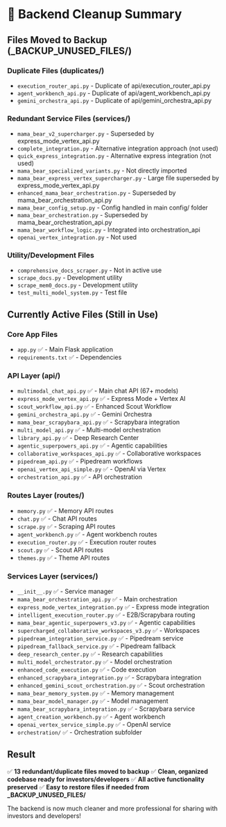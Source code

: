 # 🧹 Backend Cleanup Summary

## Files Moved to Backup (_BACKUP_UNUSED_FILES/)

### Duplicate Files (duplicates/)
- `execution_router_api.py` - Duplicate of api/execution_router_api.py
- `agent_workbench_api.py` - Duplicate of api/agent_workbench_api.py
- `gemini_orchestra_api.py` - Duplicate of api/gemini_orchestra_api.py

### Redundant Service Files (services/)
- `mama_bear_v2_supercharger.py` - Superseded by express_mode_vertex_api.py
- `complete_integration.py` - Alternative integration approach (not used)
- `quick_express_integration.py` - Alternative express integration (not used)
- `mama_bear_specialized_variants.py` - Not directly imported
- `mama_bear_express_vertex_supercharger.py` - Large file superseded by express_mode_vertex_api.py
- `enhanced_mama_bear_orchestration.py` - Superseded by mama_bear_orchestration_api.py
- `mama_bear_config_setup.py` - Config handled in main config/ folder
- `mama_bear_orchestration.py` - Superseded by mama_bear_orchestration_api.py
- `mama_bear_workflow_logic.py` - Integrated into orchestration_api
- `openai_vertex_integration.py` - Not used

### Utility/Development Files
- `comprehensive_docs_scraper.py` - Not in active use
- `scrape_docs.py` - Development utility
- `scrape_mem0_docs.py` - Development utility
- `test_multi_model_system.py` - Test file

## Currently Active Files (Still in Use)

### Core App Files
- `app.py` ✅ - Main Flask application
- `requirements.txt` ✅ - Dependencies

### API Layer (api/)
- `multimodal_chat_api.py` ✅ - Main chat API (67+ models)
- `express_mode_vertex_api.py` ✅ - Express Mode + Vertex AI
- `scout_workflow_api.py` ✅ - Enhanced Scout Workflow
- `gemini_orchestra_api.py` ✅ - Gemini Orchestra
- `mama_bear_scrapybara_api.py` ✅ - Scrapybara integration
- `multi_model_api.py` ✅ - Multi-model orchestration
- `library_api.py` ✅ - Deep Research Center
- `agentic_superpowers_api.py` ✅ - Agentic capabilities
- `collaborative_workspaces_api.py` ✅ - Collaborative workspaces
- `pipedream_api.py` ✅ - Pipedream workflows
- `openai_vertex_api_simple.py` ✅ - OpenAI via Vertex
- `orchestration_api.py` ✅ - API orchestration

### Routes Layer (routes/)
- `memory.py` ✅ - Memory API routes
- `chat.py` ✅ - Chat API routes
- `scrape.py` ✅ - Scraping API routes
- `agent_workbench.py` ✅ - Agent workbench routes
- `execution_router.py` ✅ - Execution router routes
- `scout.py` ✅ - Scout API routes
- `themes.py` ✅ - Theme API routes

### Services Layer (services/)
- `__init__.py` ✅ - Service manager
- `mama_bear_orchestration_api.py` ✅ - Main orchestration
- `express_mode_vertex_integration.py` ✅ - Express mode integration
- `intelligent_execution_router.py` ✅ - E2B/Scrapybara routing
- `mama_bear_agentic_superpowers_v3.py` ✅ - Agentic capabilities
- `supercharged_collaborative_workspaces_v3.py` ✅ - Workspaces
- `pipedream_integration_service.py` ✅ - Pipedream service
- `pipedream_fallback_service.py` ✅ - Pipedream fallback
- `deep_research_center.py` ✅ - Research capabilities
- `multi_model_orchestrator.py` ✅ - Model orchestration
- `enhanced_code_execution.py` ✅ - Code execution
- `enhanced_scrapybara_integration.py` ✅ - Scrapybara integration
- `enhanced_gemini_scout_orchestration.py` ✅ - Scout orchestration
- `mama_bear_memory_system.py` ✅ - Memory management
- `mama_bear_model_manager.py` ✅ - Model management
- `mama_bear_scrapybara_integration.py` ✅ - Scrapybara service
- `agent_creation_workbench.py` ✅ - Agent workbench
- `openai_vertex_service_simple.py` ✅ - OpenAI service
- `orchestration/` ✅ - Orchestration subfolder

## Result
✅ **13 redundant/duplicate files moved to backup**
✅ **Clean, organized codebase ready for investors/developers**
✅ **All active functionality preserved**
✅ **Easy to restore files if needed from _BACKUP_UNUSED_FILES/**

The backend is now much cleaner and more professional for sharing with investors and developers!

